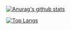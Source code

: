 [![Anurag's github stats](https://github-readme-stats.vercel.app/api?username=CeceStar&show_icons=true&text_color=5c5c5c&title_color=f28482&icon_color=f28482&border_color=5c5c5c)](https://github.com/anuraghazra/github-readme-stats)


[![Top Langs](https://github-readme-stats.vercel.app/api/top-langs/?username=CeceStar&layout=compact&card_width=445px&show_icons=true&text_color=5c5c5c&title_color=f28482&icon_color=f28482&border_color=5c5c5c)](https://github.com/anuraghazra/github-readme-stats)



<!--
**CeceStar/CeceStar** is a ✨ _special_ ✨ repository because its `README.md` (this file) appears on your GitHub profile.

Here are some ideas to get you started:

- 🔭 I’m currently working on ...
- 🌱 I’m currently learning ...
- 👯 I’m looking to collaborate on ...
- 🤔 I’m looking for help with ...
- 💬 Ask me about ...
- 📫 How to reach me: ...
- 😄 Pronouns: ...
- ⚡ Fun fact: ...
-->

